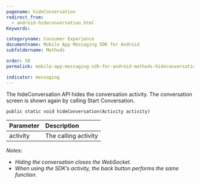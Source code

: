 ```yaml
---
pagename: hideConversation
redirect_from:
  - android-hideconversation.html
Keywords:

categoryname: Consumer Experience
documentname: Mobile App Messaging SDK for Android
subfoldername: Methods

order: 50
permalink: mobile-app-messaging-sdk-for-android-methods-hideconversation.html

indicator: messaging
---
```


The hideConversation API hides the conversation activity. The conversation screen is shown again by calling Start Conversation. 

`public static void hideConversation(Activity activity)`

| Parameter | Description |
| :--- | :--- |
| activity | The calling activity |

*Notes*: 

- *Hiding the conversation closes the WebSocket.*
- *When using the SDK’s activity, the back button performs the same function.*

